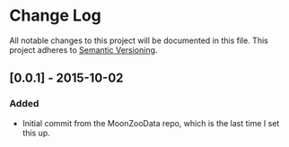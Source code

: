 # Change Log

All notable changes to this project will be documented in this file. This project adheres to [Semantic Versioning](http://semver.org/).

## [0.0.1] - 2015-10-02
### Added
- Initial commit from the MoonZooData repo, which is the last time I set this up.
